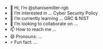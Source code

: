 - 👋 Hi, I’m @shanisemiller-rgb
- 👀 I’m interested in ... Cyber Security Policy 
- 🌱 I’m currently learning ... GRC & NIST
- 💞️ I’m looking to collaborate on ...
- 📫 How to reach me ...
- 😄 Pronouns: ...
- ⚡ Fun fact: ...

<!---
shanisemiller-rgb/shanisemiller-rgb is a ✨ special ✨ repository because its `README.md` (this file) appears on your GitHub profile.
You can click the Preview link to take a look at your changes.
--->
